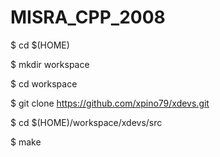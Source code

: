 # MISRA_CPP_2008

$ cd $(HOME) 

$ mkdir workspace 

$ cd workspace 

$ git clone https://github.com/xpino79/xdevs.git 

$ cd $(HOME)/workspace/xdevs/src 

$ make 
